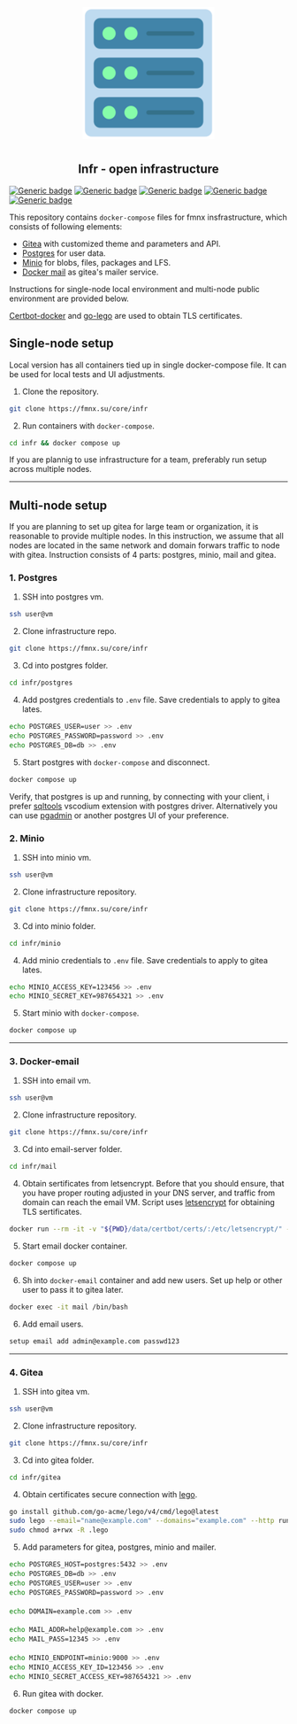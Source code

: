 <p align="center">
<img style="align: center; padding-left: 10px; padding-right: 10px; padding-bottom: 10px;" width="238px" height="238px" src="logo.png" />
</p>

<h2 align="center">Infr - open infrastructure</h2>

[![Generic badge](https://img.shields.io/badge/license-gpl-orange.svg)](https://fmnx.su/infr/fmnx/src/branch/main/LICENSE)
[![Generic badge](https://img.shields.io/badge/fmnx-repo-006db0.svg)](https://fmnx.su/core/infr)
[![Generic badge](https://img.shields.io/badge/codeberg-repo-45a3fb.svg)](https://codeberg.org/fmnx/infr)
[![Generic badge](https://img.shields.io/badge/github-repo-red.svg)](https://github.com/fmnx-io/infr)
[![Generic badge](https://img.shields.io/badge/flaticon-icons-03fca1.svg)](https://www.flaticon.com)

This repository contains `docker-compose` files for fmnx insfrastructure, which consists of following elements:

- [Gitea](https://about.gitea.com/) with customized theme and parameters and API.
- [Postgres](https://www.postgresql.org/) for user data.
- [Minio](https://min.io/) for blobs, files, packages and LFS.
- [Docker mail](https://github.com/docker-mailserver/docker-mailserver) as gitea's mailer service.

Instructions for single-node local environment and multi-node public environment are provided below.

[Certbot-docker](https://hub.docker.com/r/certbot/certbot) and [go-lego](https://github.com/go-acme/lego) are used to obtain TLS certificates.

## Single-node setup

Local version has all containers tied up in single docker-compose file. It can be used for local tests and UI adjustments.

1. Clone the repository.

```sh
git clone https://fmnx.su/core/infr
```

2. Run containers with `docker-compose`.

```sh
cd infr && docker compose up
```

If you are plannig to use infrastructure for a team, preferably run setup across multiple nodes.

---

## Multi-node setup

If you are planning to set up gitea for large team or organization, it is reasonable to provide multiple nodes. In this instruction, we assume that all nodes are located in the same network and domain forwars traffic to node with gitea. Instruction consists of 4 parts: postgres, minio, mail and gitea.

### 1. Postgres

1. SSH into postgres vm.

```sh
ssh user@vm
```

2. Clone infrastructure repo.

```sh
git clone https://fmnx.su/core/infr
```

3. Cd into postgres folder.

```sh
cd infr/postgres
```

4. Add postgres credentials to `.env` file. Save credentials to apply to gitea lates.

```sh
echo POSTGRES_USER=user >> .env
echo POSTGRES_PASSWORD=password >> .env
echo POSTGRES_DB=db >> .env
```

5. Start postgres with `docker-compose` and disconnect.

```sh
docker compose up
```

Verify, that postgres is up and running, by connecting with your client, i prefer [sqltools](https://open-vsx.org/extension/mtxr/sqltools) vscodium extension with postgres driver. Alternatively you can use [pgadmin](https://www.pgadmin.org/) or another postgres UI of your preference.

### 2. Minio

1. SSH into minio vm.

```sh
ssh user@vm
```

2. Clone infrastructure repository.

```sh
git clone https://fmnx.su/core/infr
```

3. Cd into minio folder.

```sh
cd infr/minio
```

4. Add minio credentials to `.env` file. Save credentials to apply to gitea lates.

```sh
echo MINIO_ACCESS_KEY=123456 >> .env
echo MINIO_SECRET_KEY=987654321 >> .env
```

5. Start minio with `docker-compose`.

```sh
docker compose up
```

---

### 3. Docker-email

1. SSH into email vm.

```sh
ssh user@vm
```

2. Clone infrastructure repository.

```sh
git clone https://fmnx.su/core/infr
```

3. Cd into email-server folder.

```sh
cd infr/mail
```

4. Obtain sertificates from letsencrypt. Before that you should ensure, that you have proper routing adjusted in your DNS server, and traffic from domain can reach the email VM. Script uses [letsencrypt](https://letsencrypt.org/) for obtaining TLS sertificates.

```sh
docker run --rm -it -v "${PWD}/data/certbot/certs/:/etc/letsencrypt/" -v "${PWD}/data/certbot/logs/:/var/log/letsencrypt/" -p 80:80 docker.io/certbot/certbot certonly --standalone -d mail.example.com
```

5. Start email docker container.

```sh
docker compose up
```

6. Sh into `docker-email` container and add new users. Set up help or other user to pass it to gitea later.

```sh
docker exec -it mail /bin/bash
```

6. Add email users.

```sh
setup email add admin@example.com passwd123
```

---

### 4. Gitea

1. SSH into gitea vm.

```sh
ssh user@vm
```

2. Clone infrastructure repository.

```sh
git clone https://fmnx.su/core/infr
```

3. Cd into gitea folder.

```sh
cd infr/gitea
```

4. Obtain certificates secure connection with [lego](https://github.com/go-acme/lego).

```sh
go install github.com/go-acme/lego/v4/cmd/lego@latest
sudo lego --email="name@example.com" --domains="example.com" --http run
sudo chmod a+rwx -R .lego
```

5. Add parameters for gitea, postgres, minio and mailer.

```sh
echo POSTGRES_HOST=postgres:5432 >> .env
echo POSTGRES_DB=db >> .env
echo POSTGRES_USER=user >> .env
echo POSTGRES_PASSWORD=password >> .env

echo DOMAIN=example.com >> .env

echo MAIL_ADDR=help@example.com >> .env
echo MAIL_PASS=12345 >> .env

echo MINIO_ENDPOINT=minio:9000 >> .env
echo MINIO_ACCESS_KEY_ID=123456 >> .env
echo MINIO_SECRET_ACCESS_KEY=987654321 >> .env
```

6. Run gitea with docker.

```sh
docker compose up
```

